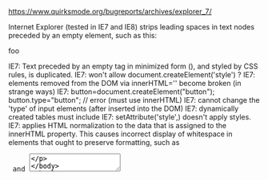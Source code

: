 
https://www.quirksmode.org/bugreports/archives/explorer_7/

Internet Explorer (tested in IE7 and IE8) strips leading spaces in text nodes preceded by an empty element, such as this:
<div><span></span> foo</div>

IE7: Text preceded by an empty tag in minimized form (<span />), and styled by CSS rules, is duplicated.
IE7: won't allow document.createElement('style') ?
IE7: elements removed from the DOM via innerHTML='' become broken (in strange ways)
IE7: button=document.createElement("button"); button.type="button"; // error (must use innerHTML)
IE7: cannot change the 'type' of input elements (after inserted into the DOM)
IE7: dynamically created tables must include <tbody>
IE7: setAttribute('style',) doesn't apply styles.
IE7: applies HTML normalization to the data that is assigned to the innerHTML property. This causes incorrect display of whitespace in elements that ought to preserve formatting, such as <pre> and <textarea>

